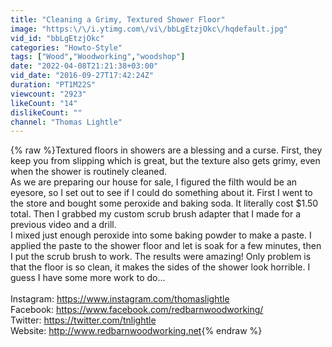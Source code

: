```yaml
---
title: "Cleaning a Grimy, Textured Shower Floor"
image: "https:\/\/i.ytimg.com\/vi\/bbLgEtzjOkc\/hqdefault.jpg"
vid_id: "bbLgEtzjOkc"
categories: "Howto-Style"
tags: ["Wood","Woodworking","woodshop"]
date: "2022-04-08T21:21:38+03:00"
vid_date: "2016-09-27T17:42:24Z"
duration: "PT1M22S"
viewcount: "2923"
likeCount: "14"
dislikeCount: ""
channel: "Thomas Lightle"
---
```

{% raw %}Textured floors in showers are a blessing and a curse.  First, they keep you from slipping which is great, but the texture also gets grimy, even when the shower is routinely cleaned.<br />As we are preparing our house for sale, I figured the filth would be an eyesore, so I set out to see if I could do something about it.  First I went to the store and bought some peroxide and baking soda.  It literally cost $1.50 total.  Then I grabbed my custom scrub brush adapter that I made for a previous video and a drill.<br />I mixed just enough peroxide into some baking powder to make a paste. I applied the paste to the shower floor and let is soak for a few minutes, then I put the scrub brush to work.  The results were amazing!  Only problem is that the floor is so clean, it makes the sides of the shower look horrible.  I guess I have some more work to do...<br /><br />Instagram: <a rel="nofollow" target="blank" href="https://www.instagram.com/thomaslightle">https://www.instagram.com/thomaslightle</a><br />Facebook: <a rel="nofollow" target="blank" href="https://www.facebook.com/redbarnwoodworking/">https://www.facebook.com/redbarnwoodworking/</a><br />Twitter: <a rel="nofollow" target="blank" href="https://twitter.com/tnlightle">https://twitter.com/tnlightle</a><br />Website: <a rel="nofollow" target="blank" href="http://www.redbarnwoodworking.net">http://www.redbarnwoodworking.net</a>{% endraw %}
